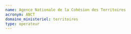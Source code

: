 ```yaml
---
name: Agence Nationale de la Cohésion des Territoires
acronym: ANCT
domaine_ministeriel: territoires
type: operateur
---
```


